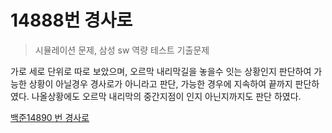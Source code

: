 # 14888번 경사로

> 시뮬레이션 문제, 삼성 sw 역량 테스트 기출문제

가로 세로 단위로 따로 보았으며, 오르막 내리막길을 놓을수 잇는 상황인지 
판단하여 가능한 상황이 아닐경우 경사로가 아니라고 판단, 가능한 경우에 
지속하여 끝까지 판단하였다. 나올상황에도 오르막 내리막의 중간지점이 인지 
아닌지까지도 판단 하였다.

[백준14890 번 경사로](https://www.acmicpc.net/problem/14890)
